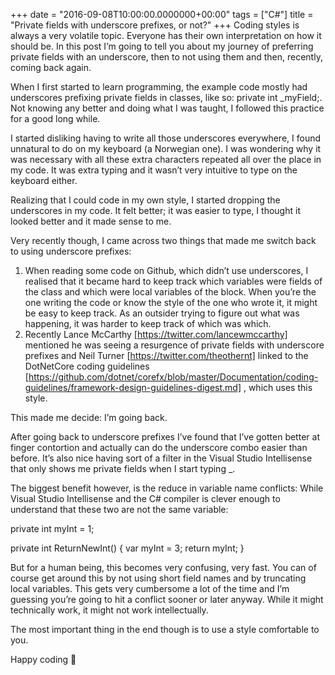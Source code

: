 +++
date = "2016-09-08T10:00:00.0000000+00:00"
tags = ["C#"]
title = "Private fields with underscore prefixes, or not?"
+++
Coding styles is always a very volatile topic. Everyone has their own
interpretation on how it should be. In this post I’m going to tell you about my
journey of preferring private fields with an underscore, then to not using them
and then, recently, coming back again.

When I first started to learn programming, the example code mostly had
underscores prefixing private fields in classes, like so: private int _myField;.
Not knowing any better and doing what I was taught, I followed this practice for
a good long while.

I started disliking having to write all those underscores everywhere, I found
unnatural to do on my keyboard (a Norwegian one). I was wondering why it was
necessary with all these extra characters repeated all over the place in my
code. It was extra typing and it wasn’t very intuitive to type on the keyboard
either.

Realizing that I could code in my own style, I started dropping the underscores
in my code. It felt better; it was easier to type, I thought it looked better
and it made sense to me.

Very recently though, I came across two things that made me switch back to using
underscore prefixes:

 1. When reading some code on Github, which didn’t use underscores, I realised
    that it became hard to keep track which variables were fields of the class
    and which were local variables of the block. When you’re the one writing the
    code or know the style of the one who wrote it, it might be easy to keep
    track. As an outsider trying to figure out what was happening, it was harder
    to keep track of which was which.
 2. Recently Lance McCarthy [https://twitter.com/lancewmccarthy]  mentioned he
    was seeing a resurgence of private fields with underscore prefixes and Neil
    Turner [https://twitter.com/theothernt]  linked to the DotNetCore coding
    guidelines
    [https://github.com/dotnet/corefx/blob/master/Documentation/coding-guidelines/framework-design-guidelines-digest.md]
    , which uses this style.

This made me decide: I’m going back.

After going back to underscore prefixes I’ve found that I’ve gotten better at
finger contortion and actually can do the underscore combo easier than before.
It’s also nice having sort of a filter in the Visual Studio Intellisense that
only shows me private fields when I start typing _.

The biggest benefit however, is the reduce in variable name conflicts: While
Visual Studio Intellisense and the C# compiler is clever enough to understand
that these two are not the same variable:

private int myInt = 1;

private int ReturnNewInt()
{
    var myInt = 3;
    return myInt;
}


But for a human being, this becomes very confusing, very fast. You can of course
get around this by not using short field names and by truncating local
variables. This gets very cumbersome a lot of the time and I’m guessing you’re
going to hit a conflict sooner or later anyway. While it might technically work,
it might not work intellectually.

The most important thing in the end though is to use a style comfortable to you.

Happy coding 🙂
